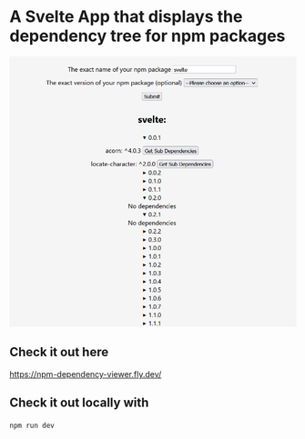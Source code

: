 # A Svelte App that displays the dependency tree for npm packages

![A screenshot of a user searching Svelte on the npm dependency viewer app](https://github.com/CollinEMac/npm-dependency-viewer/blob/main/screenshots/npm%20dependency%20viewer%20screenshot.PNG?raw=true "Screenshot of npm dependency viewer")

## Check it out here

https://npm-dependency-viewer.fly.dev/

## Check it out locally with

`npm run dev`
